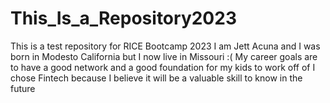 # This_Is_a_Repository2023
This is a test repository for RICE Bootcamp 2023
I am Jett Acuna and I was born in Modesto California but I now live in Missouri :(
My career goals are to have a good network and a good foundation for my kids to work off of
I chose Fintech because I believe it will be a valuable skill to know in the future
